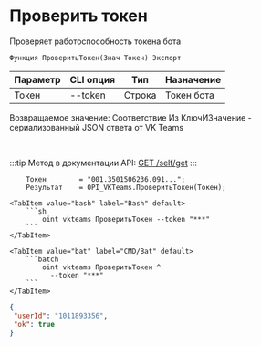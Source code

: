 ﻿---
sidebar_position: 1
---

# Проверить токен
 Проверяет работоспособность токена бота



`Функция ПроверитьТокен(Знач Токен) Экспорт`

  | Параметр | CLI опция | Тип | Назначение |
  |-|-|-|-|
  | Токен | --token | Строка | Токен бота |

  
  Возвращаемое значение:   Соответствие Из КлючИЗначение - сериализованный JSON ответа от VK Teams

<br/>

:::tip
Метод в документации API: [GET /self/get](https://teams.vk.com/botapi/#/self/get_self_get)
:::
<br/>


```bsl title="Пример кода"
    Токен        = "001.3501506236.091...";
    Результат    = OPI_VKTeams.ПроверитьТокен(Токен);
```
    

 <Tabs>
  
    <TabItem value="bash" label="Bash" default>
        ```sh
            oint vkteams ПроверитьТокен --token "***"
        ```
    </TabItem>
  
    <TabItem value="bat" label="CMD/Bat" default>
        ```batch
            oint vkteams ПроверитьТокен ^
              --token "***"
        ```
    </TabItem>
</Tabs>


```json title="Результат"
{
 "userId": "1011893356",
 "ok": true
}
```
